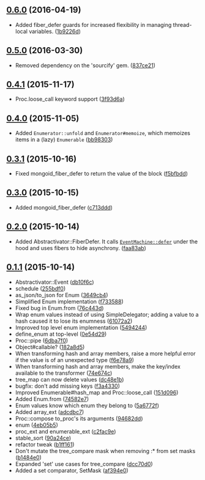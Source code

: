 ## [0.6.0](https://github.com/indigobio/abstractivator/compare/v0.5.0...indigobio:v0.6.0) (2016-04-19)

- Added fiber_defer guards for increased flexibility in managing thread-local variables.
  ([1b9226d](https://github.com/indigobio/abstractivator/commit/1b9226d3d525c4293bd90804edb621f967f7d836))


## [0.5.0](https://github.com/indigobio/abstractivator/compare/v0.4.1...indigobio:v0.5.0) (2016-03-30)

- Removed dependency on the 'sourcify' gem.
  ([837ce21](https://github.com/indigobio/abstractivator/commit/837ce2186c157766cc6b9fefc95c03e3c0f34a5a))


## [0.4.1](https://github.com/indigobio/abstractivator/compare/v0.4.0...indigobio:v0.4.1) (2015-11-17)

- Proc.loose_call keyword support
  ([3f93d6a](https://github.com/indigobio/abstractivator/commit/3f93d6a75f06c282a88dfa8926b086d37d0b2294))


## [0.4.0](https://github.com/indigobio/abstractivator/compare/v0.3.1...indigobio:v0.4.0) (2015-11-05)

- Added `Enumerator::unfold` and `Enumerator#memoize`, which memoizes items in a (lazy) `Enumerable`
  ([bb98303](https://github.com/indigobio/abstractivator/commit/bb983037186265a7bf926ca1e347f35927b1401a))


## [0.3.1](https://github.com/indigobio/abstractivator/compare/v0.3.0...indigobio:v0.3.1) (2015-10-16)

- Fixed mongoid_fiber_defer to return the value of the block
  ([f5bfbdd](https://github.com/indigobio/abstractivator/commit/f5bfbdd45a4b31983a03b2f4056064307540844d))


## [0.3.0](https://github.com/indigobio/abstractivator/compare/v0.2.0...indigobio:v0.3.0) (2015-10-15)

- Added mongoid_fiber_defer
  ([c713ddd](https://github.com/indigobio/abstractivator/commit/c713ddd4aa60e4b56465a7d25c89918f0b612610))


## [0.2.0](https://github.com/indigobio/abstractivator/compare/v0.1.1...indigobio:v0.2.0) (2015-10-14)

- Added Abstractivator::FiberDefer. It calls [`EventMachine::defer`](http://www.rubydoc.info/github/eventmachine/eventmachine/EventMachine.defer)
  under the hood and uses fibers to hide asynchrony.
  ([faa83ab](https://github.com/indigobio/abstractivator/commit/faa83abdfb1ecc937183bed5b698d09673ae85ca))


## [0.1.1](https://github.com/indigobio/abstractivator/compare/076419fdadf74dc398e638c8ac7e72d78279457b...indigobio:v0.1.1) (2015-10-14)

- Abstractivator::Event
  ([db10f6c](https://github.com/indigobio/abstractivator/commit/db10f6c3777e01719ec5189a06038f87702c36b0))
- schedule
  ([255bdf0](https://github.com/indigobio/abstractivator/commit/255bdf04817b5892b7cc7cd9b62547aeabee0fed))
- as_json/to_json for Enum
  ([3649cb4](https://github.com/indigobio/abstractivator/commit/3649cb409df4a9aa92ff0a6d7a4a940c862ebd69))
- Simplified Enum implementation
  ([f733588](https://github.com/indigobio/abstractivator/commit/f733588e817f88d8ba79718f65b9ce46a143d51e))
- Fixed bug in Enum.from
  ([76c443d](https://github.com/indigobio/abstractivator/commit/76c443d9df079942d1a953e508e8af1004c4ec87))
- Wrap enum values instead of using SimpleDelegator; adding a value to a hash caused it to lose its enumness
  ([61072a2](https://github.com/indigobio/abstractivator/commit/61072a277f7aba12b1d001f9c82bdf323c69b0e3))
- Improved top level enum implementation
  ([5494244](https://github.com/indigobio/abstractivator/commit/54942448a3a9f243d73829007595ca519a683382))
- define_enum at top-level
  ([0e54d29](https://github.com/indigobio/abstractivator/commit/0e54d295044c865fd1338b6c7dbed4a7f5e89fa4))
- Proc::pipe
  ([6dba7f0](https://github.com/indigobio/abstractivator/commit/6dba7f0349fe5202631f32d6309d4d9e289b1a3c))
- Object#callable?
  ([182a8d5](https://github.com/indigobio/abstractivator/commit/182a8d5d4ed5e561051a3b409bb4d90df6980954))
- When transforming hash and array members, raise a more helpful error if the value is of an unexpected type
  ([f6e78a9](https://github.com/indigobio/abstractivator/commit/f6e78a96f1eeaf3c7d0888f339140a9b847b298b))
- When transforming hash and array members, make the key/index available to the transformer
  ([74e674c](https://github.com/indigobio/abstractivator/commit/74e674c984d3f2066435b0cc05cce8a472b86448))
- tree_map can now delete values
  ([dc48e1b](https://github.com/indigobio/abstractivator/commit/dc48e1bd0ce2dd5a24e32cfaf58a195da2d7547d))
- bugfix: don't add missing keys
  ([f3a4330](https://github.com/indigobio/abstractivator/commit/f3a4330e52db38c3a449abefeb5d51b47cb67532))
- Improved Enumerable#hash_map and Proc::loose_call
  ([151d096](https://github.com/indigobio/abstractivator/commit/151d0960de43d00914d2a3fb0e03301d8c44be9a))
- Added Enum.from
  ([74582e7](https://github.com/indigobio/abstractivator/commit/74582e7f4fb0328fdc4c06a53427061d39d35773))
- Enum values know which enum they belong to
  ([5a6772f](https://github.com/indigobio/abstractivator/commit/5a6772f76cd0153a9226987b797b5b1a49134d54))
- Added array_ext
  ([adcdbc7](https://github.com/indigobio/abstractivator/commit/adcdbc72ef5b8dda2f0a803cecfe0ce2dc3bdeff))
- Proc::compose to_proc's its arguments
  ([94682dd](https://github.com/indigobio/abstractivator/commit/94682dd5883819a47159d52f384aedd5846ad728))
- enum
  ([4eb05b5](https://github.com/indigobio/abstractivator/commit/4eb05b5197ddea782e95558d591b48ba1c626be3))
- proc_ext and enumerable_ext
  ([c2fac9e](https://github.com/indigobio/abstractivator/commit/c2fac9eb1cfc5021f5f466b767cfdd5583ac3650))
- stable_sort
  ([90a24ce](https://github.com/indigobio/abstractivator/commit/90a24ce00007f2e9626ab494dc3c4bfcbbaa720a))
- refactor tweak
  ([b1ff161](https://github.com/indigobio/abstractivator/commit/b1ff161af192d4f64352b15dde84eb815248beae))
- Don't mutate the tree_compare mask when removing :* from set masks
  ([b1484e0](https://github.com/indigobio/abstractivator/commit/b1484e058e77d79c61b519a861dfaf9651044f4a))
- Expanded 'set' use cases for tree_compare
  ([dcc70d0](https://github.com/indigobio/abstractivator/commit/dcc70d05ffd3afc88da0ffb9d426afe6e7c01df9))
- Added a set comparator, SetMask
  ([af394e0](https://github.com/indigobio/abstractivator/commit/af394e0ddff9a9e3431d5c7b852e249d2e57e06b))




